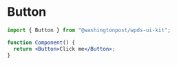 # Button

```jsx
import { Button } from "@washingtonpost/wpds-ui-kit";

function Component() {
  return <Button>Click me</Button>;
}
```
